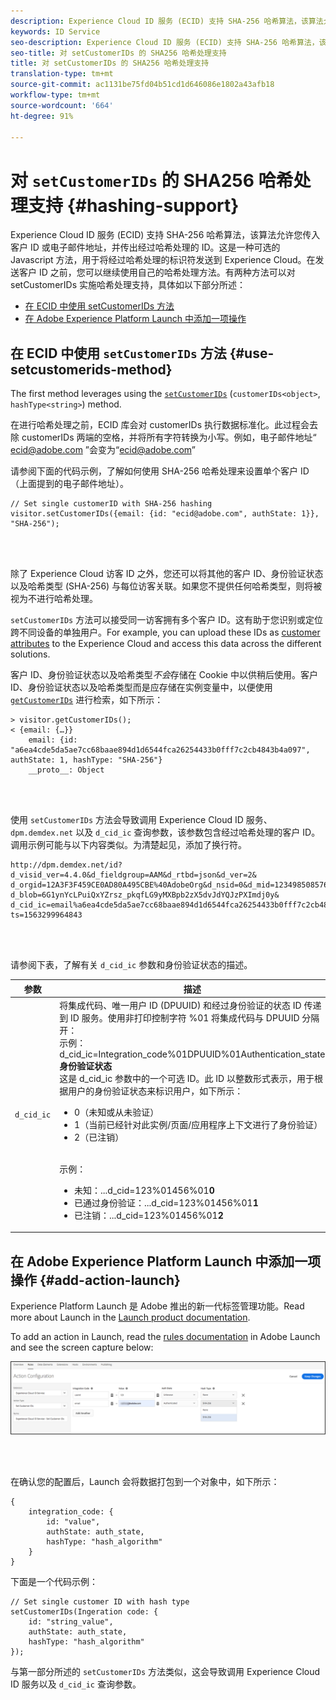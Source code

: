 ```yaml
---
description: Experience Cloud ID 服务 (ECID) 支持 SHA-256 哈希算法，该算法允许您传入客户 ID 或电子邮件地址，并传出经过哈希处理的 ID。这是一种可选的 Javascript 方法，用于将经过哈希处理的标识符发送到 Experience Cloud。在发送客户 ID 之前，您可以继续使用自己的哈希处理方法。
keywords: ID Service
seo-description: Experience Cloud ID 服务 (ECID) 支持 SHA-256 哈希算法，该算法允许您传入客户 ID 或电子邮件地址，并传出经过哈希处理的 ID。这是一种可选的 Javascript 方法，用于将经过哈希处理的标识符发送到 Experience Cloud。在发送客户 ID 之前，您可以继续使用自己的哈希处理方法。
seo-title: 对 setCustomerIDs 的 SHA256 哈希处理支持
title: 对 setCustomerIDs 的 SHA256 哈希处理支持
translation-type: tm+mt
source-git-commit: ac1131be75fd04b51cd1d646086e1802a43afb18
workflow-type: tm+mt
source-wordcount: '664'
ht-degree: 91%

---
```



# 对 `setCustomerIDs` 的 SHA256 哈希处理支持 {#hashing-support}

Experience Cloud ID 服务 (ECID) 支持 SHA-256 哈希算法，该算法允许您传入客户 ID 或电子邮件地址，并传出经过哈希处理的 ID。这是一种可选的 Javascript 方法，用于将经过哈希处理的标识符发送到 Experience Cloud。在发送客户 ID 之前，您可以继续使用自己的哈希处理方法。有两种方法可以对 setCustomerIDs 实施哈希处理支持，具体如以下部分所述：

* [在 ECID 中使用 setCustomerIDs 方法](/help/reference/hashing-support.md#use-setcustomerids-method)
* [在 Adobe Experience Platform Launch 中添加一项操作](/help/reference/hashing-support.md#add-action-launch)

## 在 ECID 中使用 `setCustomerIDs` 方法 {#use-setcustomerids-method}

The first method leverages using the [`setCustomerIDs`](/help/library/get-set/setcustomerids.md) (`customerIDs<object>`, `hashType<string>`) method.

在进行哈希处理之前，ECID 库会对 customerIDs 执行数据标准化。此过程会去除 customerIDs 两端的空格，并将所有字符转换为小写。例如，电子邮件地址“ ecid@adobe.com ”会变为“ecid@adobe.com”

请参阅下面的代码示例，了解如何使用 SHA-256 哈希处理来设置单个客户 ID（上面提到的电子邮件地址）。

```
// Set single customerID with SHA-256 hashing
visitor.setCustomerIDs({email: {id: "ecid@adobe.com", authState: 1}}, "SHA-256");
```

<br> 

除了 Experience Cloud 访客 ID 之外，您还可以将其他的客户 ID、身份验证状态以及哈希类型 (SHA-256) 与每位访客关联。如果您不提供任何哈希类型，则将被视为不进行哈希处理。

`setCustomerIDs` 方法可以接受同一访客拥有多个客户 ID。这有助于您识别或定位跨不同设备的单独用户。For example, you can upload these IDs as [customer attributes](https://docs.adobe.com/content/help/zh-Hans/core-services/interface/customer-attributes/attributes.html) to the Experience Cloud and access this data across the different solutions.

客户 ID、身份验证状态以及哈希类型&#x200B;*不会*&#x200B;存储在 Cookie 中以供稍后使用。客户 ID、身份验证状态以及哈希类型而是应存储在实例变量中，以便使用 [`getCustomerIDs`](/help/library/get-set/getcustomerids.md) 进行检索，如下所示：

```
> visitor.getCustomerIDs();
< {email: {…}}
    email: {id: "a6ea4cde5da5ae7cc68baae894d1d6544fca26254433b0fff7c2cb4843b4a097", authState: 1, hashType: "SHA-256"}
    __proto__: Object
```

<br> 

使用 `setCustomerIDs` 方法会导致调用 Experience Cloud ID 服务、`dpm.demdex.net` 以及 `d_cid_ic` 查询参数，该参数包含经过哈希处理的客户 ID。调用示例可能与以下内容类似。为清楚起见，添加了换行符。

```
http://dpm.demdex.net/id?d_visid_ver=4.4.0&d_fieldgroup=AAM&d_rtbd=json&d_ver=2&
d_orgid=12A3F3F459CE0AD80A495CBE%40AdobeOrg&d_nsid=0&d_mid=12349850857640731290890207735189050123&
d_blob=6G1ynYcLPuiQxYZrsz_pkqfLG9yMXBpb2zX5dvJdYQJzPXImdj0y&
d_cid_ic=email%a6ea4cde5da5ae7cc68baae894d1d6544fca26254433b0fff7c2cb4843b4a097%011&
ts=1563299964843
```

<br> 

请参阅下表，了解有关 `d_cid_ic` 参数和身份验证状态的描述。

| 参数 | 描述 |
|------------|----------|
| `d_cid_ic` | 将集成代码、唯一用户 ID (DPUUID) 和经过身份验证的状态 ID 传递到 ID 服务。使用非打印控制字符 %01</code> 将集成代码与 DPUUID 分隔开：<br>示例：d_cid_ic=Integration_code%01DPUUID%01Authentication_state</code> <br> <b>身份验证状态</b> <br>这是 d_cid_ic 参数中的一个可选 ID。此 ID 以整数形式表示，用于根据用户的身份验证状态来标识用户，如下所示：<br> <ul><li>0（未知或从未验证）</li><li>1（当前已经针对此实例/页面/应用程序上下文进行了身份验证）</li><li>2（已注销）</li></ul> <br>示例：<br> <ul><li>未知：...d_cid=123%01456%01<b>0</b></li><li>已通过身份验证：...d_cid=123%01456%01<b>1</b></li><li>已注销：...d_cid=123%01456%01<b>2</b></li></ul> |

## 在 Adobe Experience Platform Launch 中添加一项操作 {#add-action-launch}

Experience Platform Launch 是 Adobe 推出的新一代标签管理功能。Read more about Launch in the [Launch product documentation](https://docs.adobe.com/content/help/zh-Hans/launch/using/overview.translate.html).

To add an action in Launch, read the [rules documentation](https://docs.adobe.com/help/zh-Hans/launch/using/reference/manage-resources/rules.html) in Adobe Launch and see the screen capture below:

![](/help/reference/assets/hashing-support.png)

<br> 

在确认您的配置后，Launch 会将数据打包到一个对象中，如下所示：

```
{
    integration_code: {
        id: "value",
        authState: auth_state,
        hashType: "hash_algorithm"
    }
}
```

下面是一个代码示例：

```
// Set single customer ID with hash type
setCustomerIDs(Ingeration code: {
    id: "string_value",
    authState: auth_state,
    hashType: "hash_algorithm"
});
```

与第一部分所述的 `setCustomerIDs` 方法类似，这会导致调用 Experience Cloud ID 服务以及 `d_cid_ic` 查询参数。